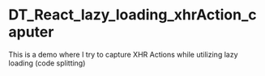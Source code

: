 # DT_React_lazy_loading_xhrAction_caputer
This is a demo where I try to capture XHR Actions while utilizing lazy loading (code splitting)
